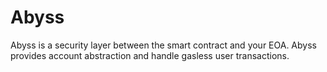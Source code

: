 # Abyss
Abyss is a security layer between the smart contract and your EOA. Abyss provides account abstraction and handle gasless user transactions.
